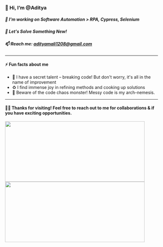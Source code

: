
### 👋  Hi, I’m @Aditya
##### 👀  I'm working on Software Automation > RPA, Cypress, Selenium
##### 🌱  Let's Solve Something New!
##### 📫  Reach me: adityamali1208@gmail.com
________________________________________________________________________________________________
  #### ⚡ Fun facts about me
- 🐛 I have a secret talent – breaking code! But don't worry, it's all in the name of improvement
- ♻️  I find immense joy in refining methods and cooking up solutions
- 🚫 Beware of the code chaos monster! Messy code is my arch-nemesis.
________________________________________________________________________________________________

####  :muscle::cowboy_hat_face:	Thanks for visiting! Feel free to reach out to me for collaborations & if you have exciting opportunities.

<a href="https://github.com/AdityaNow/github-readme-stats">
  <img height=200 width=460 align="center" src="https://github-readme-stats.vercel.app/api?username=AdityaNow&theme=vue&show_icons=true" />
</a>
<a href="https://github.com/AdityaNow/convoychat">
  <img height=200 width=460 align="center" src="https://github-readme-stats.vercel.app/api/top-langs/?username=AdityaNow&hide_progress=false&theme=vue"/>
</a>
